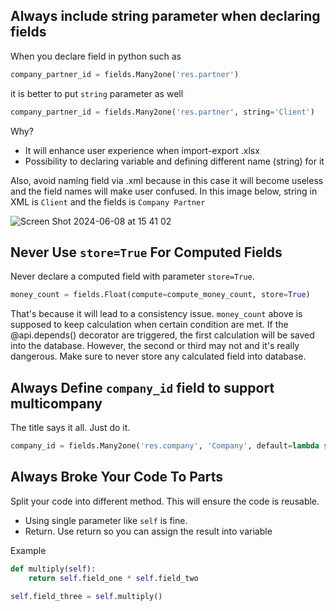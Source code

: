 ## Always include string parameter when declaring fields
When you declare field in python such as

```python
company_partner_id = fields.Many2one('res.partner')
```

it is better to put `string` parameter as well
```python
company_partner_id = fields.Many2one('res.partner', string='Client')
```
Why?
- It will enhance user experience when import-export .xlsx
- Possibility to declaring variable and defining different name (string) for it

Also, avoid naming field via .xml because in this case it will become useless and the field names will make user confused. In this image below, string in XML is `Client` and the fields is `Company Partner`

![Screen Shot 2024-06-08 at 15 41 02](https://github.com/altela/odoo-doc/assets/68892527/68f88c94-d9ab-449a-848a-673425cd5df1)

## Never Use `store=True` For Computed Fields
Never declare a computed field with parameter `store=True`.

```python
money_count = fields.Float(compute=compute_money_count, store=True)
```

That's because it will lead to a consistency issue. `money_count` above is supposed to keep calculation when certain condition are met. If the @api.depends() decorator are triggered, the first calculation will be saved into the database. However, the second or third may not and it's really dangerous. Make sure to never store any calculated field into database.

## Always Define `company_id` field to support multicompany
The title says it all. Just do it.
```python
company_id = fields.Many2one('res.company', 'Company', default=lambda self: self.env.company)
```

## Always Broke Your Code To Parts
Split your code into different method. This will ensure the code is reusable.
- Using single parameter like `self` is fine.
- Return. Use return so you can assign the result into variable
  
Example
```python
def multiply(self):
    return self.field_one * self.field_two

self.field_three = self.multiply()
```
